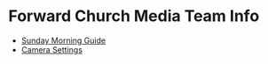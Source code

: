 # Forward Church Media Team Info

- [Sunday Morning Guide](https://github.com/jwallom/forward_media/blob/main/sunday.md)
- [Camera Settings](https://github.com/jwallom/forward_media/blob/main/camera-settings.md)
